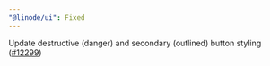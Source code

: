 ```yaml
---
"@linode/ui": Fixed
---
```


Update destructive (danger) and secondary (outlined) button styling ([#12299](https://github.com/linode/manager/pull/12299))
